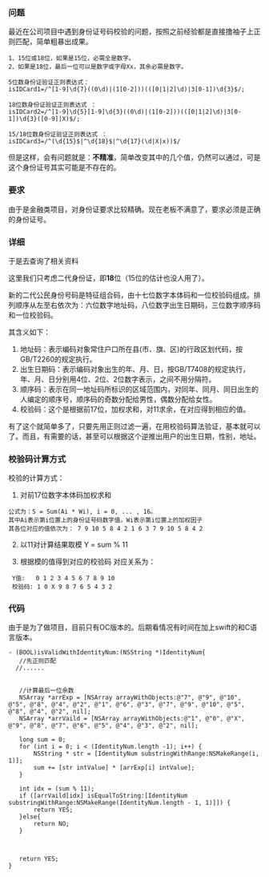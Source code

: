 ### 问题

最近在公司项目中遇到身份证号码校验的问题，按照之前经验都是直接撸袖子上正则匹配，简单粗暴出成果。

```
1、15位或18位，如果是15位，必需全是数字。
2、如果是18位，最后一位可以是数字或字母Xx，其余必需是数字。

5位数身份证验证正则表达式：
isIDCard1=/^[1-9]\d{7}((0\d)|(1[0-2]))(([0|1|2]\d)|3[0-1])\d{3}$/; 

18位数身份证验证正则表达式 ：
isIDCard2=/^[1-9]\d{5}[1-9]\d{3}((0\d)|(1[0-2]))(([0|1|2]\d)|3[0-1])\d{3}([0-9]|X)$/;

15/18位数身份证验证正则表达式 ：
isIDCard3=/^(\d{15}$|^\d{18}$|^\d{17}(\d|X|x))$/

```

但是这样，会有问题就是：**不精准**，简单改变其中的几个值，仍然可以通过，可是这个身份证号其实可能是不存在的。

### 要求

由于是金融类项目，对身份证要求比较精确。现在老板不满意了，要求必须是正确的身份证号。

### 详细

于是去查询了相关资料

这里我们只考虑二代身份证，即**18**位（15位的估计也没人用了）。

新的二代公民身份号码是特征组合码，由十七位数字本体码和一位校验码组成。排列顺序从左至右依次为：六位数字地址码，八位数字出生日期码，三位数字顺序码和一位校验码。

其含义如下：
 
  1. 地址码：表示编码对象常住户口所在县(市、旗、区)的行政区划代码，按GB/T2260的规定执行。
  2. 出生日期码：表示编码对象出生的年、月、日，按GB/T7408的规定执行，年、月、日分别用4位、2位、2位数字表示，之间不用分隔符。
  3. 顺序码：表示在同一地址码所标识的区域范围内，对同年、同月、同日出生的人编定的顺序号，顺序码的奇数分配给男性，偶数分配给女性。
  4. 校验码：这个是根据前17位，加权求和，对11求余，在对应得到相应的值。

有了这个就简单多了，只要先用正则过滤一遍，在用校验码算法验证，基本就可以了。而且，有需要的话，甚至可以根据这个逆推出用户的出生日期，性别，地址。

### 校验码计算方式
校验的计算方式：

  1. 对前17位数字本体码加权求和
 
  ```
  公式为：S = Sum(Ai * Wi), i = 0, ... , 16。
  其中Ai表示第i位置上的身份证号码数字值，Wi表示第i位置上的加权因子
  其各位对应的值依次为： 7 9 10 5 8 4 2 1 6 3 7 9 10 5 8 4 2
 ```
  2. 以11对计算结果取模
  Y = sum % 11

  3. 根据模的值得到对应的校验码
  对应关系为：
  
  ```
   Y值:	 0 1 2 3 4 5 6 7 8 9 10
   校验码: 1 0 X 9 8 7 6 5 4 3 2
  ```
  
### 代码
 由于是为了做项目，目前只有OC版本的。后期看情况有时间在加上swift的和C语言版本。
 
 ```
- (BOOL)isValidWithIdentityNum:(NSString *)IdentityNum{
    //先正则匹配
   //......
   
   
    //计算最后一位余数
    NSArray *arrExp = [NSArray arrayWithObjects:@"7", @"9", @"10", @"5", @"8", @"4", @"2", @"1", @"6", @"3", @"7", @"9", @"10", @"5", @"8", @"4", @"2", nil];
    NSArray *arrVaild = [NSArray arrayWithObjects:@"1", @"0", @"X", @"9", @"8", @"7", @"6", @"5", @"4", @"3", @"2", nil];
    
    long sum = 0;
    for (int i = 0; i < (IdentityNum.length -1); i++) {
        NSString * str = [IdentityNum substringWithRange:NSMakeRange(i, 1)];
        sum += [str intValue] * [arrExp[i] intValue];
    }
    
    int idx = (sum % 11);
    if ([arrVaild[idx] isEqualToString:[IdentityNum substringWithRange:NSMakeRange(IdentityNum.length - 1, 1)]]) {
        return YES;
    }else{
        return NO;
    }
    
    
    
    return YES;
}
 ```



